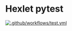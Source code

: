 # Hexlet pytest

[![.github/workflows/test.yml](https://github.com/Prosto-Pasha/hexlet_pytest/actions/workflows/test.yml/badge.svg)](https://github.com/Prosto-Pasha/hexlet_pytest/actions/workflows/test.yml)